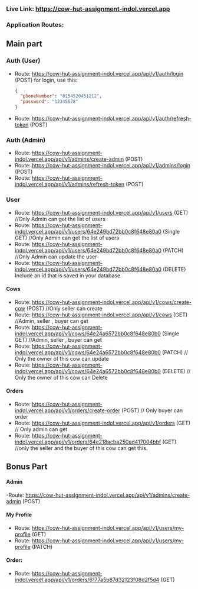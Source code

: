 ### Live Link: https://cow-hut-assignment-indol.vercel.app

### Application Routes:

## Main part

### Auth (User)

- Route: https://cow-hut-assignment-indol.vercel.app/api/v1/auth/login (POST)
  for login, use this:
  ```json
  {
    "phoneNumber": "0154520451212",
    "password": "12345678"
  }
  ```
- Route: https://cow-hut-assignment-indol.vercel.app/api/v1/auth/refresh-token (POST)

### Auth (Admin)

- Route: https://cow-hut-assignment-indol.vercel.app/api/v1/admins/create-admin (POST)
- Route: https://cow-hut-assignment-indol.vercel.app/api/v1/admins/login (POST)
- Route: https://cow-hut-assignment-indol.vercel.app/api/v1/admins/refresh-token (POST)

### User

- Route: https://cow-hut-assignment-indol.vercel.app/api/v1/users (GET) //Only Admin can get the list of users
- Route: https://cow-hut-assignment-indol.vercel.app/api/v1/users/64e249bd72bb0c8f648e80a0 (Single GET) //Only Admin can get the list of users
- Route: https://cow-hut-assignment-indol.vercel.app/api/v1/users/64e249bd72bb0c8f648e80a0 (PATCH) //Only Admin can update the user
- Route: https://cow-hut-assignment-indol.vercel.app/api/v1/users/64e249bd72bb0c8f648e80a0 (DELETE) Include an id that is saved in your database

#### Cows

- Route: https://cow-hut-assignment-indol.vercel.app/api/v1/cows/create-cow (POST) //Only seller can create
- Route: https://cow-hut-assignment-indol.vercel.app/api/v1/cows (GET) //Admin, seller , buyer can get
- Route: https://cow-hut-assignment-indol.vercel.app/api/v1/cows/64e24a6572bb0c8f648e80b0 (Single GET) //Admin, seller , buyer can get
- Route: https://cow-hut-assignment-indol.vercel.app/api/v1/cows/64e24a6572bb0c8f648e80b0 (PATCH) // Only the owner of this cow can update
- Route: https://cow-hut-assignment-indol.vercel.app/api/v1/cows/64e24a6572bb0c8f648e80b0 (DELETE) // Only the owner of this cow can Delete

#### Orders

- Route: https://cow-hut-assignment-indol.vercel.app/api/v1/orders/create-order (POST) // Only buyer can order
- Route: https://cow-hut-assignment-indol.vercel.app/api/v1/orders (GET) // Only admin can get
- Route: https://cow-hut-assignment-indol.vercel.app/api/v1/orders/64e218acba250ad417004bbf (GET) //only the seller and the buyer of this cow can get this.

## Bonus Part

#### Admin

-Route: https://cow-hut-assignment-indol.vercel.app/api/v1/admins/create-admin (POST)

#### My Profile

- Route: https://cow-hut-assignment-indol.vercel.app/api/v1/users/my-profile (GET)
- Route: https://cow-hut-assignment-indol.vercel.app/api/v1/users/my-profile (PATCH)

#### Order:

- Route: https://cow-hut-assignment-indol.vercel.app/api/v1/orders/6177a5b87d32123f08d2f5d4 (GET)
